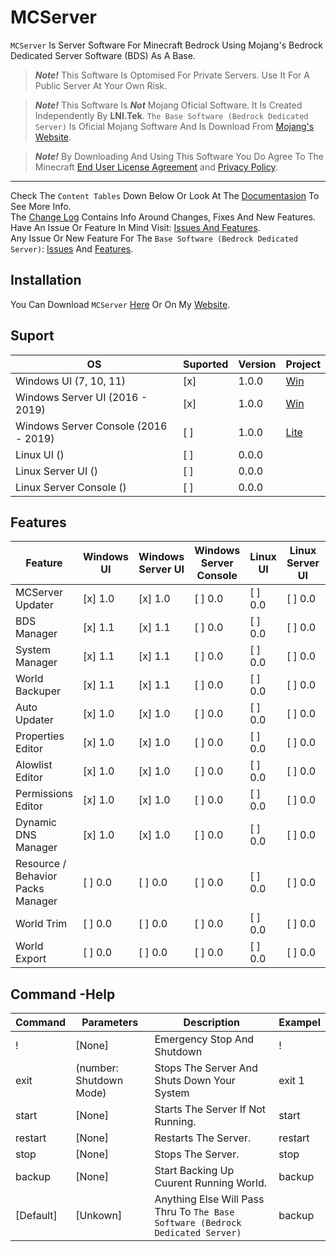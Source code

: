 ﻿# MCServer

`MCServer` Is Server Software For Minecraft Bedrock Using Mojang's Bedrock Dedicated Server Software (BDS) As A Base.

> ***Note!*** This Software Is Optomised For Private Servers. Use It For A Public Server At Your Own Risk.

> ***Note!*** This Software Is ***Not*** Mojang Oficial Software. It Is Created Independently By **LNI.Tek**.
`The Base Software (Bedrock Dedicated Server)` Is Oficial Mojang Software And Is Download From [Mojang's Website](https://www.minecraft.net/en-us/download/server/bedrock).

> ***Note!*** By Downloading And Using This Software You Do Agree To The Minecraft [End User License Agreement](https://minecraft.net/eula) and [Privacy Policy](https://go.microsoft.com/fwlink/?LinkId=521839).

---

Check The `Content Tables` Down Below Or Look At The [Documentasion](https://github.com/LNITek/MCServer/wiki) To See More Info.
<br/>
The [Change Log](https://github.com/LNITek/MCServer/blob/main/MCServer/ChangeLag.md) Contains Info Around Changes, Fixes And New Features.
<br/>
Have An Issue Or Feature In Mind Visit: [Issues And Features](https://github.com/LNITek/MCServer/issues).
<br/>
Any Issue Or New Feature For The `Base Software (Bedrock Dedicated Server)`: [Issues](https://bugs.mojang.com/projects/BDS/issues/BDS) And [Features](https://feedback.minecraft.net/).

## Installation
You Can Download `MCServer` [Here](https://github.com/LNITek/MCServer/releases) Or On My [Website](https://lnitek.com/Projects/zkEunhiFIqy4h1FVttEm).

## Suport
| OS									| Suported	| Version	| Project	|
| -----									| -----		| -----		| -----		|
| Windows UI (7, 10, 11)				| [x]		| 1.0.0		| [Win](https://github.com/LNITek/MCServer/blob/main/MCServer) |
| Windows Server UI (2016 - 2019)		| [x]		| 1.0.0		| [Win](https://github.com/LNITek/MCServer/blob/main/MCServer) |
| Windows Server Console (2016 - 2019)	| [ ]		| 1.0.0		| [Lite](https://github.com/LNITek/MCServer/blob/main/MCServer%20Lite) |
| Linux UI ()							| [ ]		| 0.0.0		|			|
| Linux Server UI ()					| [ ]		| 0.0.0		|			|
| Linux Server Console ()				| [ ]		| 0.0.0		|			|

## Features
| Feature								| Windows UI | Windows Server UI | Windows Server Console | Linux UI | Linux Server UI | Linux Server Console |
| -----									| -----		 | -----			 | -----				  | -----	 | ----- 		   | -----				  |
| MCServer Updater						| [x] 1.0 | [x] 1.0 | [ ] 0.0 | [ ] 0.0 | [ ] 0.0 | [ ] 0.0 |
| BDS Manager							| [x] 1.1 | [x] 1.1 | [ ] 0.0 | [ ] 0.0 | [ ] 0.0 | [ ] 0.0 |
| System Manager						| [x] 1.1 | [x] 1.1 | [ ] 0.0 | [ ] 0.0 | [ ] 0.0 | [ ] 0.0 |
| World Backuper						| [x] 1.1 | [x] 1.1 | [ ] 0.0 | [ ] 0.0 | [ ] 0.0 | [ ] 0.0 |
| Auto Updater							| [x] 1.0 | [x] 1.0 | [ ] 0.0 | [ ] 0.0 | [ ] 0.0 | [ ] 0.0 |
| Properties Editor						| [x] 1.0 | [x] 1.0 | [ ] 0.0 | [ ] 0.0 | [ ] 0.0 | [ ] 0.0 |
| Alowlist Editor						| [x] 1.0 | [x] 1.0 | [ ] 0.0 | [ ] 0.0 | [ ] 0.0 | [ ] 0.0 |
| Permissions Editor					| [x] 1.0 | [x] 1.0 | [ ] 0.0 | [ ] 0.0 | [ ] 0.0 | [ ] 0.0 |
| Dynamic DNS Manager					| [x] 1.0 | [x] 1.0 | [ ] 0.0 | [ ] 0.0 | [ ] 0.0 | [ ] 0.0 |
| Resource / Behavior Packs Manager		| [ ] 0.0 | [ ] 0.0 | [ ] 0.0 | [ ] 0.0 | [ ] 0.0 | [ ] 0.0 |
| World Trim							| [ ] 0.0 | [ ] 0.0 | [ ] 0.0 | [ ] 0.0 | [ ] 0.0 | [ ] 0.0 |
| World Export							| [ ] 0.0 | [ ] 0.0 | [ ] 0.0 | [ ] 0.0 | [ ] 0.0 | [ ] 0.0 |

## Command -Help
| Command	| Parameters				| Description																	| Exampel	|
| -----		| -----						| -----																			| -----		|
| !			| [None]					| Emergency Stop And Shutdown													| !		|
| exit		| (number: Shutdown Mode)	| Stops The Server And Shuts Down Your System									| exit 1	|
| start		| [None]					| Starts The Server If Not Running.												| start		|
| restart	| [None]					| Restarts The Server.															| restart	|
| stop		| [None]					| Stops The Server.																| stop		|
| backup	| [None]					| Start Backing Up Cuurent Running World.										| backup	|
| [Default] | [Unkown]					| Anything Else Will Pass Thru To `The Base Software (Bedrock Dedicated Server)`| backup	|
